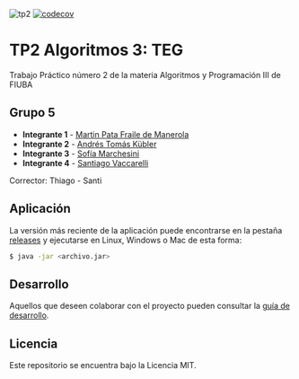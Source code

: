 ![tp2](https://github.com/mpata2000/Algo3-TP2-TEG/actions/workflows/build.yml/badge.svg) [![codecov](https://codecov.io/gh/mpata2000/Algo3-TP2-TEG/branch/master/graph/badge.svg)](https://codecov.io/gh/mpata2000/Algo3-TP2-TEG)

# TP2 Algoritmos 3: TEG 

Trabajo Práctico número 2 de la materia Algoritmos y Programación III de FIUBA

## Grupo 5

* **Integrante 1** - [Martin Pata Fraile de Manerola](https://github.com/mpata2000)
* **Integrante 2** - [Andrés Tomás Kübler](https://github.com/Andreskub)
* **Integrante 3** - [Sofía Marchesini](https://github.com/sofimarchesini)
* **Integrante 4** - [Santiago Vaccarelli](https://github.com/SantiagoVaccarelli)

Corrector: Thiago - Santi

## Aplicación

La versión más reciente de la aplicación puede encontrarse en la pestaña [releases](https://github.com/mpata2000/Algo3-TP2-TEG/releases/latest) y ejecutarse en Linux, Windows o Mac de esta forma:

```bash
$ java -jar <archivo.jar>
```

## Desarrollo

Aquellos que deseen colaborar con el proyecto pueden consultar la [guía de desarrollo](./docs/Desarrollo.md).

## Licencia

Este repositorio se encuentra bajo la Licencia MIT.


